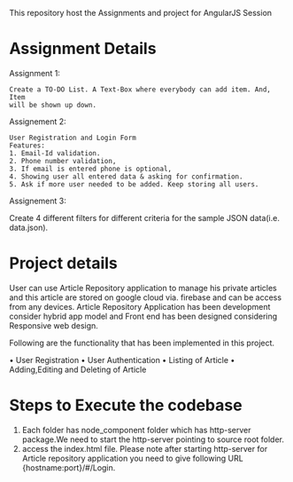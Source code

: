 This repository host the Assignments and project for AngularJS Session

Assignment Details
==================

Assignment 1:

	Create a TO-DO List. A Text-Box where everybody can add item. And, Item 
	will be shown up down.

Assignement 2: 

	User Registration and Login Form
	Features:
	1. Email-Id validation.
	2. Phone number validation,
	3. If email is entered phone is optional,
	4. Showing user all entered data & asking for confirmation.
	5. Ask if more user needed to be added. Keep storing all users.
	
Assignement 3: 

Create 4 different filters for different criteria for the sample JSON data(i.e. data.json).

Project details
===============

User can use Article Repository application to manage his private articles and this article are stored on google cloud via. firebase and can be access from any devices. Article Repository Application has been development consider hybrid app model and Front end has been designed considering Responsive web design. 

Following are the functionality that has been implemented in this project.

• User Registration
• User Authentication
• Listing of Article
• Adding,Editing and Deleting of Article

Steps to Execute the codebase 
=================================

1) Each folder has node_component folder which has http-server package.We need to start the http-server pointing to source root folder.
2) access the index.html file. Please note after starting http-server for Article repository application you need to give following URL  {hostname:port}/#/Login.





 


